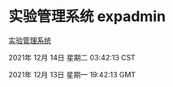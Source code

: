 # 实验管理系统 expadmin
[实验管理系统](http://59.174.25.102:56808/expadmin-782313d2-e1b1-4ea7-932e-3a55e6a1a4d0/)

2021年 12月 14日 星期二 03:42:13 CST

2021年 12月 13日 星期一 19:42:13 GMT
